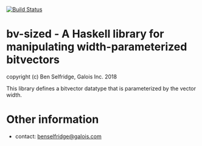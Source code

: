 [![Build Status](https://travis-ci.org/GaloisInc/bv-sized.svg?branch=master)](https://travis-ci.org/GaloisInc/bv-sized)

bv-sized - A Haskell library for manipulating width-parameterized bitvectors
===

copyright (c) Ben Selfridge, Galois Inc. 2018

This library defines a bitvector datatype that is parameterized by the
vector width.

Other information
===

* contact: benselfridge@galois.com

